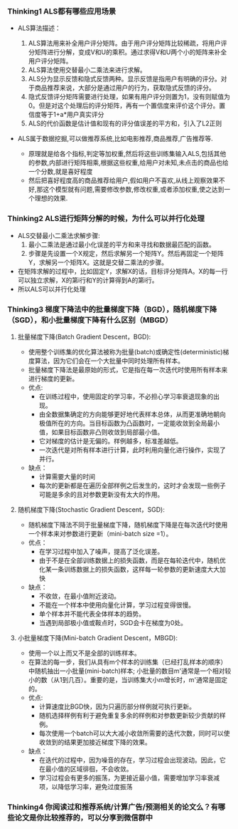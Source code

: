 ### Thinking1	ALS都有哪些应用场景	

- ALS算法描述：
    1. ALS算法用来补全用户评分矩阵。由于用户评分矩阵比较稀疏，将用户评分矩阵进行分解，变成V和U的乘积。通过求得V和U两个小的矩阵来补全用户评分矩阵。
    2. ALS算法使用交替最小二乘法来进行求解。
    3. ALS分为显示反馈和隐式反馈两种。显示反馈是指用户有明确的评分。对于商品推荐来说，大部分是通过用户的行为，获取隐式反馈的评分。
    4. 隐式反馈评分矩阵需要进行处理，如果有用户评分则置为1，没有则赋值为0。但是对这个处理后的评分矩阵，再有一个置信度来评价这个评分。置信度等于1+a*用户真实评分
    5. ALS的代价函数是估计值和现有的评分值误差的平方和，引入了L2正则

- ALS属于数据挖掘,可以做推荐系统,比如电影推荐,商品推荐,广告推荐等.
    - 原理就是给各个指标,判定等加权重,然后将这些训练集输入ALS,包括其他的参数,内部进行矩阵相乘,根据这些权重,给用户对未知,未点击的商品也给一个分数,就是喜好程度
    - 然后把喜好程度高的商品推荐给用户,假如用户不喜欢,从线上观察效果不好,那这个模型就有问题,需要修改参数,修改权重,或者添加权重,使之达到一个理想的效果.




### Thinking2	ALS进行矩阵分解的时候，为什么可以并行化处理	
- ALS交替最小二乘法求解步骤:
    1. 最小二乘法是通过最小化误差的平方和来寻找和数据最匹配的函数。
    2. 步骤是先设置一个X规定，然后求解另一个矩阵Y。然后再固定一个矩阵Y，求解另一个矩阵X。这就是交替二乘法的步骤。
- 在矩阵求解的过程中，比如固定Y，求解X的话，目标评分矩阵A。X的每一行可以独立求解，X的第i行和Y的计算得到A的第i行。
- 所以ALS可以并行化处理


### Thinking3	梯度下降法中的批量梯度下降（BGD），随机梯度下降（SGD），和小批量梯度下降有什么区别（MBGD）
1. 批量梯度下降(Batch Gradient Descent，BGD):
    - 使用整个训练集的优化算法被称为批量(batch)或确定性(deterministic)梯度算法，因为它们会在一个大批量中同时处理所有样本。
    - 批量梯度下降法是最原始的形式，它是指在每一次迭代时使用所有样本来进行梯度的更新。
    - 优点:
        - 在训练过程中，使用固定的学习率，不必担心学习率衰退现象的出现。
        - 由全数据集确定的方向能够更好地代表样本总体，从而更准确地朝向极值所在的方向。当目标函数为凸函数时，一定能收敛到全局最小值，如果目标函数非凸则收敛到局部最小值。
        - 它对梯度的估计是无偏的。样例越多，标准差越低。
        - 一次迭代是对所有样本进行计算，此时利用向量化进行操作，实现了并行。
    - 缺点：
        - 计算需要大量的时间
        - 每次的更新都是在遍历全部样例之后发生的，这时才会发现一些例子可能是多余的且对参数更新没有太大的作用。

2. 随机梯度下降(Stochastic Gradient Descent，SGD):
    - 随机梯度下降法不同于批量梯度下降，随机梯度下降是在每次迭代时使用一个样本来对参数进行更新（mini-batch size =1）。
    - 优点：
        - 在学习过程中加入了噪声，提高了泛化误差。
        - 由于不是在全部训练数据上的损失函数，而是在每轮迭代中，随机优化某一条训练数据上的损失函数，这样每一轮参数的更新速度大大加快
    - 缺点：
        - 不收敛，在最小值附近波动。
        - 不能在一个样本中使用向量化计算，学习过程变得很慢。
        - 单个样本并不能代表全体样本的趋势。
        - 当遇到局部极小值或鞍点时，SGD会卡在梯度为0处。

3. 小批量梯度下降(Mini-batch Gradient Descent，MBGD):
    - 使用一个以上而又不是全部的训练样本。
    - 在算法的每一步，我们从具有m个样本的训练集（已经打乱样本的顺序）中随机抽出一小批量(mini-batch)样本; 小批量的数目m'通常是一个相对较小的数（从1到几百）。重要的是，当训练集大小m增长时，m'通常是固定的。
    - 优点:
        - 计算速度比BGD快，因为只遍历部分样例就可执行更新。
        - 随机选择样例有利于避免重复多余的样例和对参数更新较少贡献的样例。
        - 每次使用一个batch可以大大减小收敛所需要的迭代次数，同时可以使收敛到的结果更加接近梯度下降的效果。
    - 缺点：
        - 在迭代的过程中，因为噪音的存在，学习过程会出现波动。因此，它在最小值的区域徘徊，不会收敛。
        - 学习过程会有更多的振荡，为更接近最小值，需要增加学习率衰减项，以降低学习率，避免过度振荡

















### Thinking4	你阅读过和推荐系统/计算广告/预测相关的论文么？有哪些论文是你比较推荐的，可以分享到微信群中	












